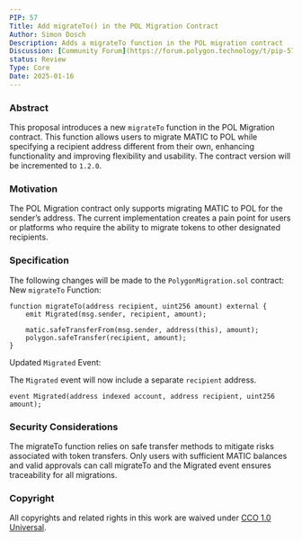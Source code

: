 ```yaml
---
PIP: 57
Title: Add migrateTo() in the POL Migration Contract
Author: Simon Dosch
Description: Adds a migrateTo function in the POL migration contract
Discussion: [Community Forum](https://forum.polygon.technology/t/pip-57-add-migrateto-in-the-pol-migration-contract/20582)
status: Review
Type: Core
Date: 2025-01-16
---
```


### Abstract 
This proposal introduces a new ```migrateTo``` function in the POL Migration contract. This function allows users to migrate MATIC to POL while specifying a recipient address different from their own, enhancing functionality and improving flexibility and usability. The contract version will be incremented to ```1.2.0```.

### Motivation 
The POL Migration contract only supports migrating MATIC to POL for the sender’s address. The current implementation creates a pain point for users or platforms who require the ability to migrate tokens to other designated recipients.

### Specification
The following changes will be made to the ```PolygonMigration.sol``` contract:
New ```migrateTo``` Function:
```solidity
function migrateTo(address recipient, uint256 amount) external {
    emit Migrated(msg.sender, recipient, amount);

    matic.safeTransferFrom(msg.sender, address(this), amount);
    polygon.safeTransfer(recipient, amount);
}
```
Updated ```Migrated``` Event:

The ```Migrated``` event will now include a separate ```recipient``` address.

```solidity
event Migrated(address indexed account, address recipient, uint256 amount);
```
### Security Considerations 
The migrateTo function relies on safe transfer methods to mitigate risks associated with token transfers. Only users with sufficient MATIC balances and valid approvals can call migrateTo and the Migrated event ensures traceability for all migrations.

### Copyright
All copyrights and related rights in this work are waived under [CCO 1.0 Universal](https://creativecommons.org/publicdomain/zero/1.0/legalcode).


